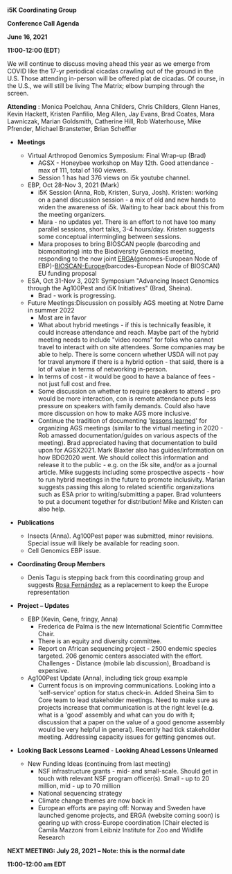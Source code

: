 **i5K Coordinating Group**

**Conference Call Agenda**

**June 16, 2021**

**11:00-12:00 (EDT**)

We will continue to discuss moving ahead this year as we emerge from COVID like the 17-yr periodical cicadas crawling out of the ground in the U.S. Those attending in-person will be offered plat de cicadas. Of course, in the U.S., we will still be living The Matrix; elbow bumping through the screen. 

**Attending** : Monica Poelchau, Anna Childers, Chris Childers, Glenn Hanes, Kevin Hackett, Kristen Panfilio, Meg Allen, Jay Evans, Brad Coates, Mara Lawniczak, Marian Goldsmith, Catherine Hill, Rob Waterhouse, Mike Pfrender, Michael Branstetter, Brian Scheffler

- **Meetings**
  - Virtual Arthropod Genomics Symposium: Final Wrap-up (Brad)
    - AGSX - Honeybee workshop on May 12th. Good attendance - max of 111, total of 160 viewers.
    - Session 1 has had 376 views on i5k youtube channel.
  - EBP, Oct 28-Nov 3, 2021 (Mark)
    - i5K Session (Anna, Rob, Kristen, Surya, Josh). Kristen: working on a panel discussion session - a mix of old and new hands to widen the awareness of i5k. Waiting to hear back about this from the meeting organizers.
    - Mara - no updates yet. There is an effort to not have too many parallel sessions, short talks, 3-4 hours/day. Kristen suggests some conceptual intermingling between sessions.
    - Mara proposes to bring BIOSCAN people (barcoding and biomonitoring) into the Biodiversity Genomics meeting, responding to the now joint [ERGA](https://www.erga-biodiversity.eu/)(genomes-European Node of EBP)-[BIOSCAN-Europe](https://www.bioscaneurope.org/)(barcodes-European Node of BIOSCAN) EU funding proposal
  - ESA, Oct 31-Nov 3, 2021: Symposium &quot;Advancing Insect Genomics through the Ag100Pest and i5K Initiatives&quot; (Brad, Sheina).
    - Brad - work is progressing.
  - Future Meetings:Discussion on possibly AGS meeting at Notre Dame in summer 2022
    - Most are in favor
    - What about hybrid meetings - if this is technically feasible, it could increase attendance and reach. Maybe part of the hybrid meeting needs to include &quot;video rooms&quot; for folks who cannot travel to interact with on site attendees. Some companies may be able to help. There is some concern whether USDA will not pay for travel anymore if there is a hybrid option - that said, there is a lot of value in terms of networking in-person.
    - In terms of cost - it would be good to have a balance of fees - not just full cost and free.
    - Some discussion on whether to require speakers to attend - pro would be more interaction, con is remote attendance puts less pressure on speakers with family demands. Could also have more discussion on how to make AGS more inclusive.
    - Continue the tradition of documenting &#39;[lessons learned](https://docs.google.com/document/d/12INcXscyJGI7Q-sSlu7-MVR6wsXXj8NsLers6dvqJNQ/edit?usp=sharing)&#39; for organizing AGS meetings (similar to the virtual meeting in 2020 - Rob amassed documentation/guides on various aspects of the meeting). Brad appreciated having that documentation to build upon for AGSX2021. Mark Blaxter also has guides/information on how BDG2020 went. We should collect this information and release it to the public - e.g. on the i5k site, and/or as a journal article. Mike suggests including some prospective aspects - how to run hybrid meetings in the future to promote inclusivity. Marian suggests passing this along to related scientific organizations such as ESA prior to writing/submitting a paper. Brad volunteers to put a document together for distribution! Mike and Kristen can also help.

- **Publications**
  - Insects (Anna). Ag100Pest paper was submitted, minor revisions. Special issue will likely be available for reading soon.
  - Cell Genomics EBP issue.

- **Coordinating Group Members**
  - Denis Tagu is stepping back from this coordinating group and suggests [Rosa Fernández](https://www.metazomics.com/) as a replacement to keep the Europe representation

- **Project – Updates**
  - EBP (Kevin, Gene, fringy, Anna)
    - Frederica de Palma is the new International Scientific Committee Chair.
    - There is an equity and diversity committee.
    - Report on African sequencing project - 2500 endemic species targeted. 206 genomic centers associated with the effort. Challenges - Distance (mobile lab discussion), Broadband is expensive.
  - Ag100Pest Update (Anna), including tick group example
    - Current focus is on improving communications. Looking into a &#39;self-service&#39; option for status check-in. Added Sheina Sim to Core team to lead stakeholder meetings. Need to make sure as projects increase that communication is at the right level (e.g. what is a &#39;good&#39; assembly and what can you do with it; discussion that a paper on the value of a good genome assembly would be very helpful in general). Recently had tick stakeholder meeting. Addressing capacity issues for getting genomes out.

- **Looking Back Lessons Learned** - **Looking Ahead Lessons Unlearned**
  - New Funding Ideas (continuing from last meeting)
    - NSF infrastructure grants - mid- and small-scale. Should get in touch with relevant NSF program officer(s). Small - up to 20 million, mid - up to 70 million
    - National sequencing strategy
    - Climate change themes are now back in
    - European efforts are paying off: Norway and Sweden have launched genome projects, and ERGA (website coming soon) is gearing up with cross-Europe coordination (Chair elected is Camila Mazzoni from Leibniz Institute for Zoo and Wildlife Research

**NEXT MEETING: July 28, 2021**  **– Note: this is the normal date**

**11:00-12:00 am EDT**
